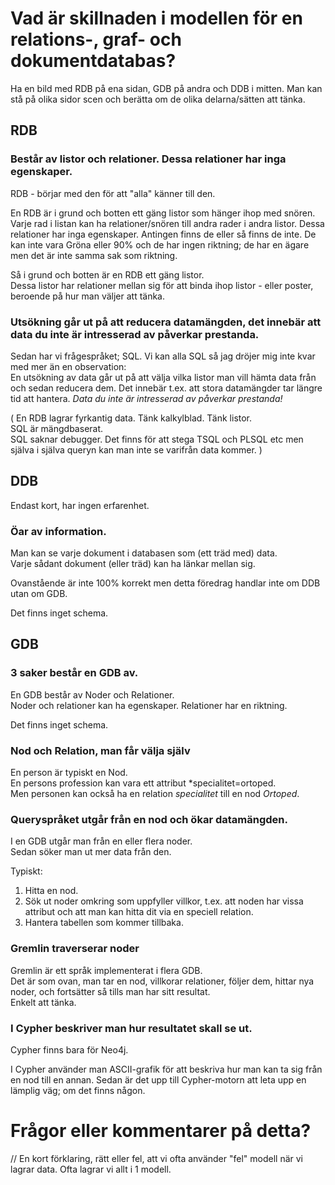 # Vad är skillnaden i modellen för en relations-, graf- och dokumentdatabas?  

Ha en bild med RDB på ena sidan, GDB på andra och DDB i mitten.
Man kan stå på olika sidor scen och berätta om de olika delarna/sätten att tänka.

## RDB

### Består av listor och relationer. Dessa relationer har inga egenskaper.

RDB - börjar med den för att "alla" känner till den.

En RDB är i grund och botten ett gäng listor som hänger ihop med snören.  
Varje rad i listan kan ha relationer/snören till andra rader i andra listor. Dessa relationer har inga egenskaper. Antingen finns de eller så finns de inte.  De kan inte vara Gröna eller 90% och de har ingen riktning; de har en ägare men det är inte samma sak som riktning.

Så i grund och botten är en RDB ett gäng listor.  
Dessa listor har relationer mellan sig för att binda ihop listor - eller poster, beroende på hur man väljer att tänka.

### Utsökning går ut på att reducera datamängden, det innebär att data du inte är intresserad av påverkar prestanda.

Sedan har vi frågespråket; SQL.
Vi kan alla SQL så jag dröjer mig inte kvar med mer än en observation:  
En utsökning av data går ut på att välja vilka listor man vill hämta data från och sedan reducera dem.
Det innebär t.ex. att stora datamängder tar längre tid att hantera. *Data du inte är intresserad av påverkar prestanda!*

(
En RDB lagrar fyrkantig data. Tänk kalkylblad. Tänk listor.  
SQL är mängdbaserat.  
SQL saknar debugger. Det finns för att stega TSQL och PLSQL etc men själva i själva queryn kan man inte se varifrån data kommer.
)

## DDB

Endast kort, har ingen erfarenhet.

### Öar av information.  

Man kan se varje dokument i databasen som (ett träd med) data.  
Varje sådant dokument (eller träd) kan ha länkar mellan sig.

Ovanstående är inte 100% korrekt men detta föredrag handlar inte om DDB utan om GDB.

Det finns inget schema.

## GDB

### 3 saker består en GDB av.

En GDB består av Noder och Relationer.  
Noder och relationer kan ha egenskaper.
Relationer har en riktning.

Det finns inget schema.

### Nod och Relation, man får välja själv

En person är typiskt en Nod.  
En persons profession kan vara ett attribut *specialitet=ortoped.  
Men personen kan också ha en relation *specialitet* till en nod *Ortoped*.

### Queryspråket utgår från en nod och ökar datamängden.

I en GDB utgår man från en eller flera noder.  
Sedan söker man ut mer data från den.

Typiskt:  
1)	Hitta en nod.  
2)	Sök ut noder omkring som uppfyller villkor, t.ex. att noden har vissa attribut och att man kan hitta dit via en speciell relation.  
3)	Hantera tabellen som kommer tillbaka.  

### Gremlin traverserar noder

Gremlin är ett språk implementerat i flera GDB.  
Det är som ovan, man tar en nod, villkorar relationer, följer dem, hittar nya noder, och fortsätter så tills man har sitt resultat.  
Enkelt att tänka.

### I Cypher beskriver man hur resultatet skall se ut.

Cypher finns bara för Neo4j.  

I Cypher använder man ASCII-grafik för att beskriva hur man kan ta sig från en nod till en annan.
Sedan är det upp till Cypher-motorn att leta upp en lämplig väg; om det finns någon.


# Frågor eller kommentarer på detta?

//
En kort förklaring, rätt eller fel, att vi ofta använder "fel" modell när vi lagrar data.
Ofta lagrar vi allt i 1 modell.